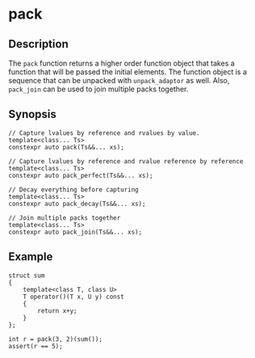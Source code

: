 pack
====

Description
-----------

The `pack` function returns a higher order function object that takes a
function that will be passed the initial elements. The function object is
a sequence that can be unpacked with `unpack_adaptor` as well. Also,
`pack_join` can be used to join multiple packs together.

Synopsis
--------

    // Capture lvalues by reference and rvalues by value.
    template<class... Ts>
    constexpr auto pack(Ts&&... xs);

    // Capture lvalues by reference and rvalue reference by reference
    template<class... Ts>
    constexpr auto pack_perfect(Ts&&... xs);

    // Decay everything before capturing
    template<class... Ts>
    constexpr auto pack_decay(Ts&&... xs);

    // Join multiple packs together
    template<class... Ts>
    constexpr auto pack_join(Ts&&... xs);


Example
-------

    struct sum
    {
        template<class T, class U>
        T operator()(T x, U y) const
        {
            return x+y;
        }
    };

    int r = pack(3, 2)(sum());
    assert(r == 5);

